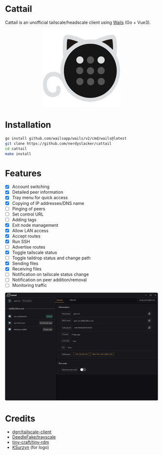 # Cattail

Cattail is an unofficial tailscale/headscale client using [Wails](https://wails.io) (Go + Vue3).

<div style="text-align: center;">
    <img src="frontend/src/assets/images/logo.png" />
</div>

# Installation

```bash
go install github.com/wailsapp/wails/v2/cmd/wails@latest
git clone https://github.com/nerdyslacker/cattail
cd cattail
make install
```

# Features

- [x] Account switching
- [x] Detailed peer information
- [x] Tray menu for quick access
- [x] Copying of IP addresses/DNS name
- [ ] Pinging of peers
- [ ] Set control URL
- [ ] Adding tags
- [x] Exit node management
- [x] Allow LAN access
- [x] Accept routes
- [x] Run SSH
- [ ] Advertise routes
- [x] Toggle tailscale status
- [ ] Toggle taildrop status and change path
- [x] Sending files
- [x] Receiving files
- [ ] Notification on tailscale status change
- [ ] Notification on peer addition/removal
- [ ] Monitoring traffic

<div style="text-align: center;">
    <img src="_images/screenshot.png" />
</div>

# Credits 

* [dgrr/tailscale-client](https://github.com/dgrr/tailscale-client)
* [DeedleFake/trayscale](https://github.com/DeedleFake/trayscale)
* [tiny-craft/tiny-rdm](https://github.com/tiny-craft/tiny-rdm)
* [KSurzyn](https://github.com/KSurzyn) (for logo)